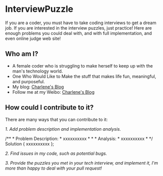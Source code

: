 InterviewPuzzle
===============

If you are a coder, you must have to take coding interviews to get a dream job. If you are interested in the interview puzzles, just practice! Here are enough problems you could deal with, and with full implementation, and even online judge web site!


Who am I?
---------

* A female coder who is struggling to make herself to keep up with the man's technology world.
* One Who Would Like to Make the stuff that makes life fun, meaningful, and purposeful.
* My blog: [Charlene's Blog](http://www.charlene.com/ "Title") 
* Follow me at my Weibo: [Charlene's Blog](http://weibo.com/charlenejy "Title")


How could I contribute to it?
------------------------------------------

There are many ways that you can contribute to it:

*1. Add problem description and implementation analysis.*



  /**
	  * Problem Description: 
	  * xxxxxxxxxx
	  *
	  *
	  * Analysis:
	  * xxxxxxxxxx
	  *
	  */
	Solution {
		xxxxxxxxxx
	};
	

	
*2. Find issues in my code, such as potential bugs.*

*3. Provide the puzzles you met in your tech interview, and implement it, I'm more than happy to deal with your pull request!*


